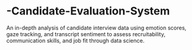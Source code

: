 # -Candidate-Evaluation-System
An in-depth analysis of candidate interview data using emotion scores, gaze tracking, and transcript sentiment to assess recruitability, communication skills, and job fit through data science.
